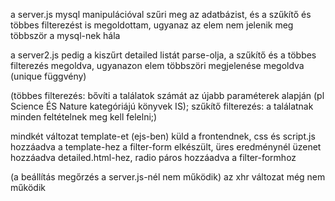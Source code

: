 a server.js mysql manipulációval szűri meg az adatbázist, és a szűkítő és többes filterezést is megoldottam, ugyanaz az elem nem jelenik meg többször a mysql-nek hála

a server2.js pedig a kiszűrt detailed listát parse-olja, a szűkítő és a többes filterezés megoldva, ugyanazon elem többszöri megjelenése megoldva (unique függvény)

(többes filterezés:  bővíti a találatok számát az újabb paraméterek alapján 
											(pl Science ÉS Nature kategóriájú könyvek IS);
szűkítő filterezés: a találatnak minden feltételnek meg kell felelni;)

mindkét változat template-et (ejs-ben) küld a frontendnek, css és script.js hozzáadva a template-hez
a filter-form elkészült, üres eredménynél üzenet hozzáadva detailed.html-hez, 
radio páros hozzáadva a filter-formhoz 

(a beállítás megőrzés a server.js-nél nem működik)
az xhr változat még nem működik
